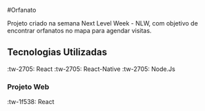 #Orfanato

Projeto criado na semana Next Level Week - NLW, com objetivo de encontrar orfanatos no mapa para agendar visitas.

## Tecnologias Utilizadas
:tw-2705: React  :tw-2705: React-Native  :tw-2705: Node.Js



### Projeto Web
:tw-1f538: React
